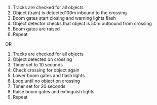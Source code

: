 1)	Tracks are checked for all objects 
2)	Object (train) is detected100m inbound to the crossing
3)	Boom gates start closing and warning lights flash
4)	Object detector checks that object is 50m outbound from crossing
5)	Boom gates are raised
6)	Repeat
   
OR
1)	Tracks are checked for all objects
2)	Object detected on crossing
3)	Timer set to 10 seconds
4)	Check crossing for object again
5)	Lower boom gates and flash lights
6)	Loop until no object on crossing
7)	Timer set for 20 seconds
8)	Raise boom gates and extinguish lights
9)	Repeat

